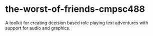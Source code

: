 # the-worst-of-friends-cmpsc488
A toolkit for creating decision based role playing text adventures with support for audio and graphics.